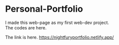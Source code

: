 # Personal-Portfolio


I made this web-page as my first web-dev project.</br>
The codes are here.

The link is here.
https://nightfuryportfolio.netlify.app/
